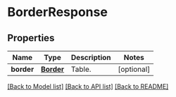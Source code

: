 # BorderResponse

## Properties
Name | Type | Description | Notes
------------ | ------------- | ------------- | -------------
**border** | [**Border**](Border.md) | Table. | [optional] 

[[Back to Model list]](../README.md#documentation-for-models) [[Back to API list]](../README.md#documentation-for-api-endpoints) [[Back to README]](../README.md)


